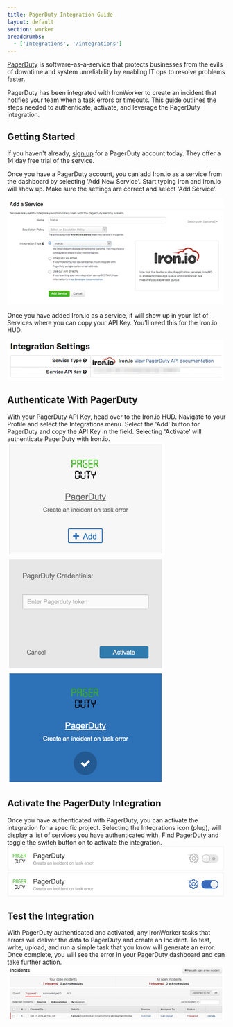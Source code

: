 ```yaml
---
title: PagerDuty Integration Guide
layout: default
section: worker
breadcrumbs:
  - ['Integrations', '/integrations']
---
```


<a href="http://www.pagerduty.com">PagerDuty</a> is software-as-a-service that protects businesses from the evils of downtime and system unreliability by enabling IT ops to resolve problems faster.

PagerDuty has been integrated with IronWorker to create an incident that notifies your team when a task errors or timeouts. This guide outlines the steps needed to authenticate, activate, and leverage the PagerDuty integration.

<h2 id="start">Getting Started</h2>
If you haven't already, <a href="https://signup.pagerduty.com/accounts/new">sign up</a> for a PagerDuty account today. They offer a 14 day free trial of the service.

Once you have a PagerDuty account, you can add Iron.io as a service from the dashboard by selecting 'Add New Service'. Start typing Iron and Iron.io will show up. Make sure the settings are correct and select 'Add Service'.

<img src="/images/worker/integrations/pd_addiron.png" alt="PagerDuty Add Service">

Once you have added Iron.io as a service, it will show up in your list of Services where you can copy your API Key. You'll need this for the Iron.io HUD.

<img src="/images/worker/integrations/pd_token.png" alt="PagerDuty API Key">

<h2 id="auth">Authenticate With PagerDuty</h2>
With your PagerDuty API Key, head over to the Iron.io HUD. Navigate to your Profile and select the Integrations menu. Select the 'Add' button for PagerDuty and copy the API Key in the field. Selecting 'Activate' will authenticate PagerDuty with Iron.io.

<img src="/images/worker/integrations/pd_auth1.png" alt="PagerDuty Auth">
<img src="/images/worker/integrations/pd_auth2.png" alt="PagerDuty Auth">
<img src="/images/worker/integrations/pd_auth3.png" alt="PagerDuty Auth">

<h2 id="activate">Activate the PagerDuty Integration</h2>
Once you have authenticated with PagerDuty, you can activate the integration for a specific project. Selecting the Integrations icon (plug), will display a list of services you have authenticated with. Find PagerDuty and toggle the switch button on to activate the integration.

<img src="/images/worker/integrations/pd_activation1.png" alt="PagerDuty Activation">
<img src="/images/worker/integrations/pd_activation2.png" alt="PagerDuty Activation">

<h2 id="Test">Test the Integration</h2>
With PagerDuty authenticated and activated, any IronWorker tasks that errors will deliver the data to PagerDuty and create an Incident. To test, write, upload, and run a simple task that you know will generate an error. Once complete, you will see the error in your PagerDuty dashboard and can take further action.

<img src="/images/worker/integrations/pd_incident.png" alt="PagerDuty Incident">



